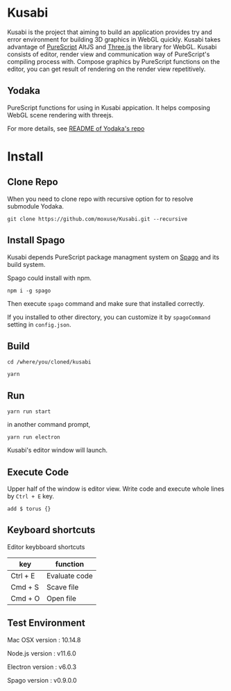 # Kusabi

Kusabi is the project that aiming to build an application provides try and error environment for building 3D graphics in WebGL quickly. Kusabi takes advantage of [PureScript](http://www.purescript.org) AltJS and [Three.js](https://threejs.org) the library for WebGL. Kusabi consists of editor, render view and communication way of PureScript's compiling process with. Compose graphics by PureScript functions on the editor, you can get result of rendering on the render view repetitively.

## Yodaka

PureScript functions for using in Kusabi appication. It helps composing WebGL scene rendering with threejs.

For more details, see [README of Yodaka's repo](https://github.com/moxuse/Yodaka)

# Install

## Clone Repo

When you need to clone repo with recursive option for to resolve submodule Yodaka.

```
git clone https://github.com/moxuse/Kusabi.git --recursive
```

## Install Spago

Kusabi depends PureScript package managment system on [Spago](https://github.com/spacchetti/spago) and its build system.

Spago could install with npm.

```
npm i -g spago
```

Then execute `spago` command and make sure that installed correctly.

If you installed to other directory, you can customize it by `spagoCommand` setting in `config.json`.

## Build

```
cd /where/you/cloned/kusabi

yarn
```

## Run

```
yarn run start
```

in another command prompt,

```
yarn run electron
```

Kusabi's editor window will launch.

## Execute Code

Upper half of the window is editor view. Write code and execute whole lines by `Ctrl + E` key.

```
add $ torus {}
```

## Keyboard shortcuts

Editor keybboard shortcuts

| key      | function      |
| -------- | ------------- |
| Ctrl + E | Evaluate code |
| Cmd + S | Scave file    |
| Cmd + O | Open file     |

## Test Environment

Mac OSX version : 10.14.8

Node.js version : v11.6.0

Electron version : v6.0.3

Spago version : v0.9.0.0
